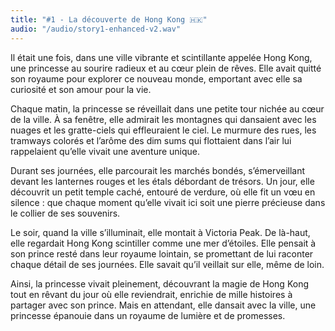 ```yaml
---
title: "#1 - La découverte de Hong Kong 🇭🇰"
audio: "/audio/story1-enhanced-v2.wav"
---
```


Il était une fois, dans une ville vibrante et scintillante appelée Hong Kong, une princesse au sourire radieux et au cœur plein de rêves. Elle avait quitté son royaume pour explorer ce nouveau monde, emportant avec elle sa curiosité et son amour pour la vie.

Chaque matin, la princesse se réveillait dans une petite tour nichée au cœur de la ville. À sa fenêtre, elle admirait les montagnes qui dansaient avec les nuages et les gratte-ciels qui effleuraient le ciel. Le murmure des rues, les tramways colorés et l’arôme des dim sums qui flottaient dans l’air lui rappelaient qu’elle vivait une aventure unique.

Durant ses journées, elle parcourait les marchés bondés, s’émerveillant devant les lanternes rouges et les étals débordant de trésors. Un jour, elle découvrit un petit temple caché, entouré de verdure, où elle fit un vœu en silence : que chaque moment qu’elle vivait ici soit une pierre précieuse dans le collier de ses souvenirs.

Le soir, quand la ville s’illuminait, elle montait à Victoria Peak. De là-haut, elle regardait Hong Kong scintiller comme une mer d’étoiles. Elle pensait à son prince resté dans leur royaume lointain, se promettant de lui raconter chaque détail de ses journées. Elle savait qu’il veillait sur elle, même de loin.

Ainsi, la princesse vivait pleinement, découvrant la magie de Hong Kong tout en rêvant du jour où elle reviendrait, enrichie de mille histoires à partager avec son prince. Mais en attendant, elle dansait avec la ville, une princesse épanouie dans un royaume de lumière et de promesses.